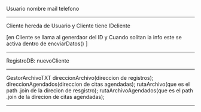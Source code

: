 Usuario
nombre
mail
telefono

-----------------------  -----------------------
Cliente hereda de Usuario
y Cliente tiene
IDcliente

[en Cliente se llama al generdaor del ID y Cuando solitan la info este se activa dentro de encviarDatos()
]

-----------------------  -----------------------
RegistroDB:
nuevoCliente

-----------------------  -----------------------

GestorArchivoTXT
direccionArchivo(direccion de registros);
direccionAgendados(direccion de citas agendadas);
rutaArchivo(que es el path .join de la direcion de resgistro);
rutaArchivoAgendados(que es el path .join de la direcion de citas agendadas);
-----------------------  -----------------------